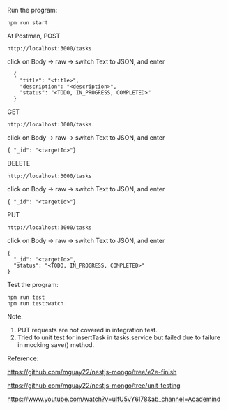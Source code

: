   Run the program:
  
    npm run start

  At Postman,
  POST
  
    http://localhost:3000/tasks
    
  click on Body -> raw -> switch Text to JSON, and enter 
  
      {
        "title": "<title>",
        "description": "<description>",
        "status": "<TODO, IN_PROGRESS, COMPLETED>"
      }

  GET
  
    http://localhost:3000/tasks
    
  click on Body -> raw -> switch Text to JSON, and enter 
  
    { "_id": "<targetId>"}

  DELETE
  
    http://localhost:3000/tasks
    
  click on Body -> raw -> switch Text to JSON, and enter 
    
    { "_id": "<targetId>"}
  
  PUT 
   
    http://localhost:3000/tasks
    
  click on Body -> raw -> switch Text to JSON, and enter 
    
    { 
      "_id": "<targetId>",
      "status": "<TODO, IN_PROGRESS, COMPLETED>"
    }
  
  Test the program:
  
    npm run test
    npm run test:watch

  Note: 
  1. PUT requests are not covered in integration test.
  2. Tried to unit test for insertTask in tasks.service but failed due to failure in mocking save() method.
  
  Reference:
  
  https://github.com/mguay22/nestjs-mongo/tree/e2e-finish
  
  https://github.com/mguay22/nestjs-mongo/tree/unit-testing
  
  https://www.youtube.com/watch?v=ulfU5vY6I78&ab_channel=Academind
